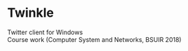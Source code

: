 # Twinkle

Twitter client for Windows                                                                                   
Course work (Computer System and Networks, BSUIR 2018)
